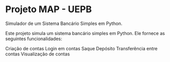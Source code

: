 # Projeto MAP - UEPB
Simulador de um Sistema Bancário Simples em Python.

Este projeto simula um sistema bancário simples em Python. Ele fornece as seguintes funcionalidades:

Criação de contas
Login em contas
Saque
Depósito
Transferência entre contas
Visualização de contas
